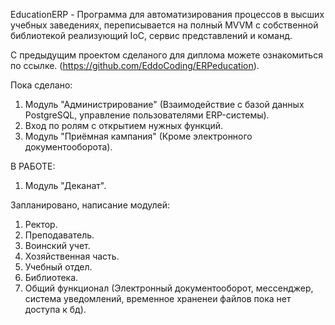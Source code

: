 EducationERP - Программа для автоматизирования процессов в высших учебных заведениях, переписывается на полный MVVM с собственной библиотекой реализующий IoC, сервис представлений и команд. 

С предыдущим проектом сделаного для диплома можете ознакомиться по ссылке. (https://github.com/EddoCoding/ERPeducation).

Пока сделано:
1. Модуль "Администрирование" (Взаимодействие с базой данных PostgreSQL, управление пользователями ERP-системы).
2. Вход по ролям с открытием нужных функций.
3. Модуль "Приёмная кампания" (Кроме электронного документооборота).

В РАБОТЕ:
1. Модуль "Деканат".

Запланировано, написание модулей:
1. Ректор.
2. Преподаватель.
3. Воинский учет.
4. Хозяйственная часть.
5. Учебный отдел.
6. Библиотека.
7. Общий функционал (Электронный документооборот, мессенджер, система уведомлений, временное храненеи файлов пока нет доступа к бд).

